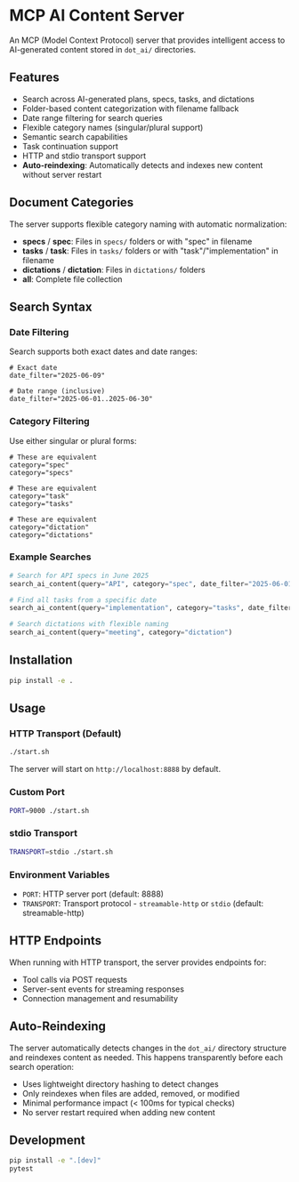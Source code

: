 # MCP AI Content Server

An MCP (Model Context Protocol) server that provides intelligent access to AI-generated content stored in `dot_ai/` directories.

## Features

- Search across AI-generated plans, specs, tasks, and dictations
- Folder-based content categorization with filename fallback
- Date range filtering for search queries
- Flexible category names (singular/plural support)
- Semantic search capabilities
- Task continuation support
- HTTP and stdio transport support
- **Auto-reindexing**: Automatically detects and indexes new content without server restart

## Document Categories

The server supports flexible category naming with automatic normalization:

- **specs** / **spec**: Files in `specs/` folders or with "spec" in filename
- **tasks** / **task**: Files in `tasks/` folders or with "task"/"implementation" in filename
- **dictations** / **dictation**: Files in `dictations/` folders
- **all**: Complete file collection

## Search Syntax

### Date Filtering

Search supports both exact dates and date ranges:

```
# Exact date
date_filter="2025-06-09"

# Date range (inclusive)
date_filter="2025-06-01..2025-06-30"
```

### Category Filtering

Use either singular or plural forms:

```
# These are equivalent
category="spec"
category="specs"

# These are equivalent
category="task"
category="tasks"

# These are equivalent
category="dictation"
category="dictations"
```

### Example Searches

```python
# Search for API specs in June 2025
search_ai_content(query="API", category="spec", date_filter="2025-06-01..2025-06-30")

# Find all tasks from a specific date
search_ai_content(query="implementation", category="tasks", date_filter="2025-06-09")

# Search dictations with flexible naming
search_ai_content(query="meeting", category="dictation")
```

## Installation

```bash
pip install -e .
```

## Usage

### HTTP Transport (Default)

```bash
./start.sh
```

The server will start on `http://localhost:8888` by default.

### Custom Port

```bash
PORT=9000 ./start.sh
```

### stdio Transport

```bash
TRANSPORT=stdio ./start.sh
```

### Environment Variables

- `PORT`: HTTP server port (default: 8888)
- `TRANSPORT`: Transport protocol - `streamable-http` or `stdio` (default: streamable-http)

## HTTP Endpoints

When running with HTTP transport, the server provides endpoints for:
- Tool calls via POST requests
- Server-sent events for streaming responses
- Connection management and resumability

## Auto-Reindexing

The server automatically detects changes in the `dot_ai/` directory structure and reindexes content as needed. This happens transparently before each search operation:

- Uses lightweight directory hashing to detect changes
- Only reindexes when files are added, removed, or modified
- Minimal performance impact (< 100ms for typical checks)
- No server restart required when adding new content

## Development

```bash
pip install -e ".[dev]"
pytest
```
